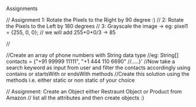 Assignments

// Assignment 1: Rotate the Pixels to the Right by 90 degree :)
//			  2: Rotate the Pixels to the Left by 180 degrees
//			  3: Grayscale the image -> eg: pixel1 = {255, 0, 0};
//					we will add 255+0+0/3 -> 85

//	



//Create an array of phone numbers with String data type
//eg: String[] contacts = {"+91 99999 11111", "+1 444 110 6690" //.....}'
//Now take a search keyword as input from user and filter the contacts accordingly using contains or startsWith or endsWith methods
//Create this solution using the methods i.e. either static or non static of your choice


// Assignment: Create an Object either Restraunt Object or Product from Amazon
//			 list all the attributes and then create objects :)
